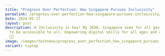```yaml
---
title: "Progress Over Perfection: How Singapore Pursues Inclusivity"
permalink: /progress-over-perfection-how-singapore-pursues-inclusivity/
date: 2024-05-17
layout: post
description: 🌐 Inclusivity is key! By 2030, Singapore aims for all gov websites
  to be accessible to all. Empowering digital skills for all ages and abilities.
  🤝📱
image: /images/technews/progress_over_perfection_how_singapore_pursues_inclusivity.jpg
variant: tiptap
---
```

